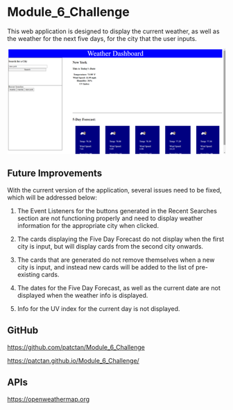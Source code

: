 # Module_6_Challenge

This web application is designed to display the current weather, as well as the weather for the next five days, for the city that the user inputs.

![First Screenshot](<assets/Screenshot (67).png>)

## Future Improvements

With the current version of the application, several issues need to be fixed, which will be addressed below:

1. The Event Listeners for the buttons generated in the Recent Searches section are not functioning properly and need to display weather information for the appropriate city when clicked.

2. The cards displaying the Five Day Forecast do not display when the first city is input, but will display cards from the second city onwards.

3. The cards that are generated do not remove themselves when a new city is input, and instead new cards will be added to the list of pre-existing cards.

4. The dates for the Five Day Forecast, as well as the current date are not displayed when the weather info is displayed.

5. Info for the UV index for the current day is not displayed.

## GitHub

https://github.com/patctan/Module_6_Challenge

https://patctan.github.io/Module_6_Challenge/

## APIs

https://openweathermap.org
